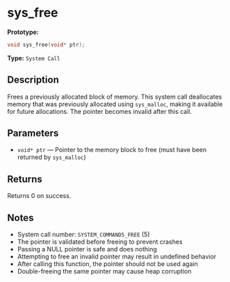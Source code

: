 sys_free
========

**Prototype:**

```c
void sys_free(void* ptr);
```

**Type:** `System Call`

Description
-----------

Frees a previously allocated block of memory. This system call deallocates memory that was previously allocated using `sys_malloc`, making it available for future allocations. The pointer becomes invalid after this call.

Parameters
----------

*   `void* ptr` — Pointer to the memory block to free (must have been returned by `sys_malloc`)

Returns
-------

Returns 0 on success.

Notes
-----

- System call number: `SYSTEM_COMMAND5_FREE` (5)
- The pointer is validated before freeing to prevent crashes
- Passing a NULL pointer is safe and does nothing
- Attempting to free an invalid pointer may result in undefined behavior
- After calling this function, the pointer should not be used again
- Double-freeing the same pointer may cause heap corruption
